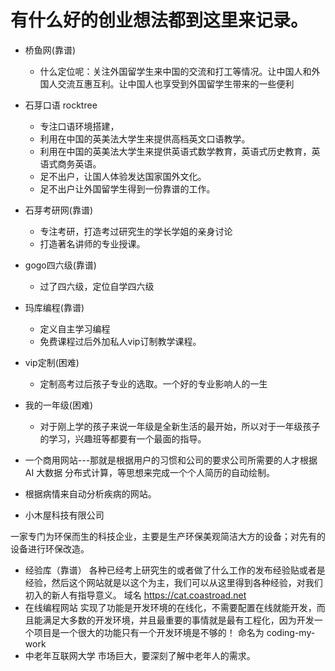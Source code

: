 # 有什么好的创业想法都到这里来记录。

- 桥鱼网(靠谱)
    - 什么定位呢：关注外国留学生来中国的交流和打工等情况。让中国人和外国人交流互惠互利。让中国人也享受到外国留学生带来的一些便利

- 石芽口语 rocktree
  - 专注口语环境搭建，
  - 利用在中国的英美法大学生来提供高档英文口语教学。
  - 利用在中国的英美法大学生来提供英语式数学教育，英语式历史教育，英语式商务英语。
  - 足不出户，让国人体验发达国家国外文化。
  - 足不出户让外国留学生得到一份靠谱的工作。
- 石芽考研网(靠谱)
    - 专注考研，打造考过研究生的学长学姐的亲身讨论
    - 打造著名讲师的专业授课。

- gogo四六级(靠谱)

    - 过了四六级，定位自学四六级

- 玛库编程(靠谱)
    - 定义自主学习编程
    - 免费课程过后外加私人vip订制教学课程。
- vip定制(困难)
    - 定制高考过后孩子专业的选取。一个好的专业影响人的一生

- 我的一年级(困难)
    - 对于刚上学的孩子来说一年级是全新生活的最开始，所以对于一年级孩子的学习，兴趣班等都要有一个最面的指导。

- 一个商用网站---那就是根据用户的习惯和公司的要求公司所需要的人才根据AI 大数据 分布式计算，等思想来完成一个个人简历的自动绘制。

- 根据病情来自动分析疾病的网站。

- 小木屋科技有限公司

一家专门为环保而生的科技企业，主要是生产环保美观简洁大方的设备；对先有的设备进行环保改造。

- 经验库（靠谱）
各种已经考上研究生的或者做了什么工作的发布经验贴或者是经验，然后这个网站就是以这个为主，我们可以从这里得到各种经验，对我们初入的新人有指导意义。 域名 https://cat.coastroad.net
- 在线编程网站
实现了功能是开发环境的在线化，不需要配置在线就能开发，而且能满足大多数的开发环境，并且最重要的事情就是最有工程化，因为开发一个项目是一个很大的功能只有一个开发环境是不够的！ 命名为 coding-my-work
- 中老年互联网大学
市场巨大，要深刻了解中老年人的需求。
